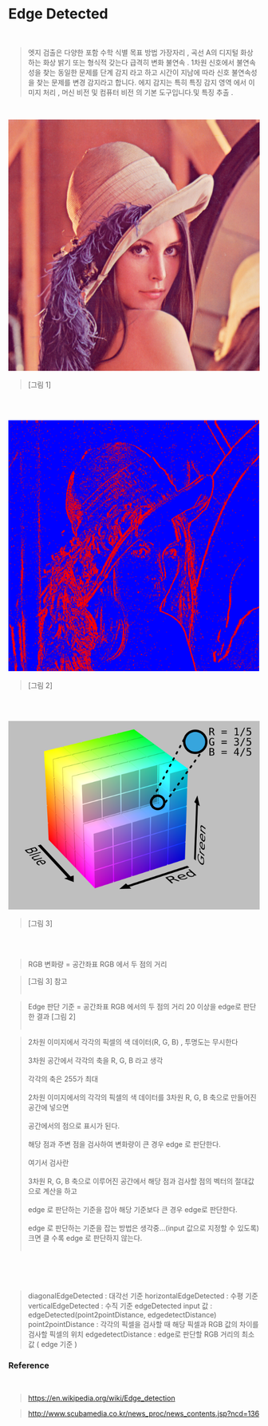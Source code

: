 # Edge Detected

<br>

> 엣지 검출은 다양한 포함 수학 식별 목표 방법 가장자리 , 곡선 A의 디지털 화상 하는 화상 밝기 또는 형식적 갖는다 급격히 변화 불연속 . 1차원 신호에서 불연속성을 찾는 동일한 문제를 단계 감지 라고 하고 시간이 지남에 따라 신호 불연속성을 찾는 문제를 변경 감지라고 합니다. 에지 감지는 특히 특징 감지 영역 에서 이미지 처리 , 머신 비전 및 컴퓨터 비전 의 기본 도구입니다.및 특징 추출 .

<br>

<p><img src="./image/Lenna.png" alt="error"></p>

> [그림 1]

<br><br>

<p><img src="./image/result.png" alt="error"></p>

> [그림 2]

<br><br>

<p><img src="./image/rgb.png" alt="error"></p>

> [그림 3]

<br><br>

> RGB 변화량 = 공간좌표 RGB 에서 두 점의 거리<br>

> [그림 3] 참고<br><br>

> Edge 판단 기준 = 공간좌표 RGB 에서의 두 점의 거리 20 이상을 edge로 판단한 결과 [그림 2]<br><br>

> 2차원 이미지에서 각각의 픽셀의 색 데이터(R, G, B) , 투명도는 무시한다<br><br>
> 3차원 공간에서 각각의 축을 R, G, B 라고 생각<br><br>
> 각각의 축은 255가 최대<br><br>
> 2차원 이미지에서의 각각의 픽셀의 색 데이터를 3차원 R, G, B 축으로 만들어진 공간에 넣으면<br><br>
> 공간에서의 점으로 표시가 된다.<br><br>
> 해당 점과 주변 점을 검사하여 변화량이 큰 경우 edge 로 판단한다.<br><br>
> 여기서 검사란<br><br>
> 3차원 R, G, B 축으로 이루어진 공간에서 해당 점과 검사할 점의 벡터의 절대값으로 계산을 하고<br><br>
> edge 로 판단하는 기준을 잡아 해당 기준보다 큰 경우 edge로 판단한다.<br><br>
> edge 로 판단하는 기준을 잡는 방법은 생각중...(input 값으로 지정할 수 있도록) 크면 클 수록 edge 로 판단하지 않는다.<br><br>

<br>
<br><br>

> diagonalEdgeDetected : 대각선 기준
> horizontalEdgeDetected : 수평 기준
> verticalEdgeDetected : 수직 기준
> edgeDetected input 값 : edgeDetected(point2pointDistance, edgedetectDistance)
> point2pointDistance : 각각의 픽셀을 검사할 때 해당 픽셀과 RGB 값의 차이를 검사할 픽셀의 위치
> edgedetectDistance : edge로 판단할 RGB 거리의 최소값 ( edge 기준 )

### Reference

<br>

> https://en.wikipedia.org/wiki/Edge_detection<br>

> http://www.scubamedia.co.kr/news_proc/news_contents.jsp?ncd=136

<br>

